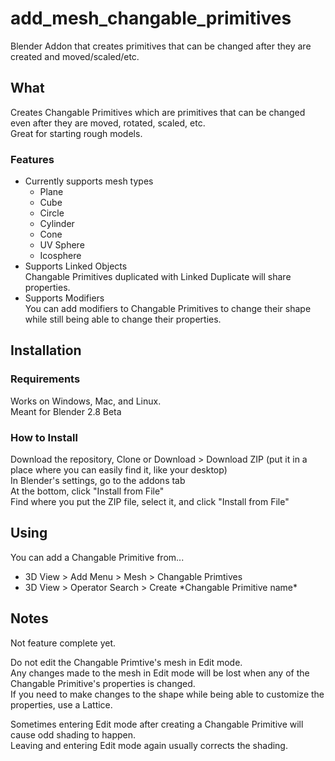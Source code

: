 # add_mesh_changable_primitives
Blender Addon that creates primitives that can be changed after they are created and moved/scaled/etc.

## What
Creates Changable Primitives which are primitives that can be changed even after they are moved, rotated, scaled, etc.  
Great for starting rough models.  
### Features
* Currently supports mesh types  
  * Plane
  * Cube
  * Circle
  * Cylinder 
  * Cone  
  * UV Sphere  
  * Icosphere  
* Supports Linked Objects  
Changable Primitives duplicated with Linked Duplicate will share properties.
* Supports Modifiers  
You can add modifiers to Changable Primitives to change their shape while still being able to change their properties.

## Installation  
### Requirements  
Works on Windows, Mac, and Linux.  
Meant for Blender 2.8 Beta
### How to Install  
Download the repository, Clone or Download > Download ZIP (put it in a place where you can easily find it, like your desktop)  
In Blender's settings, go to the addons tab  
At the bottom, click "Install from File"  
Find where you put the ZIP file, select it, and click "Install from File" 

## Using
You can add a Changable Primitive from...
* 3D View > Add Menu > Mesh > Changable Primtives
* 3D View > Operator Search > Create \*Changable Primitive name\*  
## Notes
Not feature complete yet.  

Do not edit the Changable Primtive's mesh in Edit mode.  
Any changes made to the mesh in Edit mode will be lost when any of the Changable Primitive's properties is changed.  
If you need to make changes to the shape while being able to customize the properties, use a Lattice.

Sometimes entering Edit mode after creating a Changable Primitive will cause odd shading to happen.  
Leaving and entering Edit mode again usually corrects the shading.  
